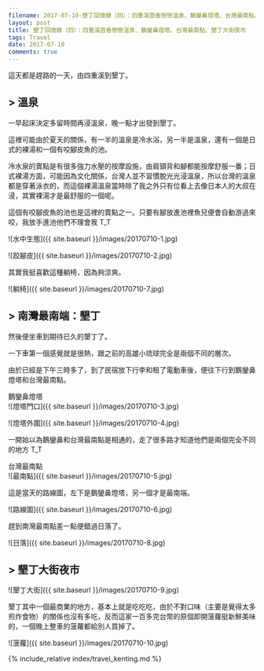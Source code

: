 ```yaml
---
filename: 2017-07-10-墾丁回憶錄（四）：四重溪茴香戀戀溫泉、鵝鑾鼻燈塔、台灣最南點、墾丁大街夜市.md
layout: post
title: 墾丁回憶錄（四）：四重溪茴香戀戀溫泉、鵝鑾鼻燈塔、台灣最南點、墾丁大街夜市
tags: Travel
date: 2017-07-10
comments: true
---
```


這天都是趕路的一天，由四重溪到墾丁。

## > 溫泉

一早起床決定多留時間再浸溫泉，晚一點才出發到墾丁。

這裡可能由於夏天的關係，有一半的溫泉是冷水浴，另一半是溫泉，還有一個是日式的裸湯和一個有咬腳皮魚的池。

冷水泉的賣點是有很多強力水壓的按摩設施，由肩頸背和腳都能按摩舒服一番；日式裸湯方面，可能因為文化關係，台灣人並不習慣脫光光浸溫泉，所以台灣的溫泉都是穿著泳衣的，而這個裸湯溫泉當時除了我之外只有位看上去像日本人的大叔在浸，其實裸湯才是最舒服的一個呢。

這個有咬腳皮魚的池也是這裡的賣點之一。只要有腳放進池裡魚兒便會自動游過來咬，我放手進池他們不理會我 T_T

![水中生態]({{ site.baseurl }}/images/20170710-1.jpg)

![跤腳皮]({{ site.baseurl }}/images/20170710-2.jpg)

其實我挺喜歡這種躺椅，因為夠涼爽。

![躺椅]({{ site.baseurl }}/images/20170710-7.jpg)

## > 南灣最南端：墾丁

然後便坐車到期待已久的墾丁了。

一下車第一個感覺就是很熱，跟之前的高雄小琉球完全是兩個不同的層次。

由於已經是下午三時多了，到了民宿放下行李和租了電動車後，便往下行到鵝鑾鼻燈塔和台灣最南點。

鵝鑾鼻燈塔  
![燈塔門口]({{ site.baseurl }}/images/20170710-3.jpg)

![燈塔外圍]({{ site.baseurl }}/images/20170710-4.jpg)

一開始以為鵝鑾鼻和台灣最南點是相通的，走了很多路才知道他們是兩個完全不同的地方 T_T

台灣最南點  
![最南點]({{ site.baseurl }}/images/20170710-5.jpg)

這是當天的路線圖，左下是鵝鑾鼻燈塔，另一個才是最南端。

![路線圖]({{ site.baseurl }}/images/20170710-6.jpg)

趕到南灣最南點差一點便錯過日落了。

![日落]({{ site.baseurl }}/images/20170710-8.jpg)

## > 墾丁大街夜市

![墾丁大街]({{ site.baseurl }}/images/20170710-9.jpg)

墾丁其中一個最商業的地方，基本上就是吃吃吃，由於不對口味（主要是覺得太多煎炸食物）的關係也沒有多吃，反而這家一百多完台幣的原個即開菠蘿挺新鮮美味的，一個晚上整車的菠蘿都給別人買掉了。

![菠蘿]({{ site.baseurl }}/images/20170710-10.jpg)

{% include_relative index/travel_kenting.md %}
